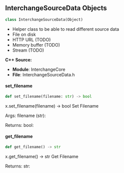 ## InterchangeSourceData Objects

```python
class InterchangeSourceData(Object)
```

* Helper class to be able to read different source data
* File on disk
* HTTP URL (TODO)
* Memory buffer (TODO)
* Stream (TODO)

**C++ Source:**

- **Module**: InterchangeCore
- **File**: InterchangeSourceData.h

<a id="unreal.InterchangeSourceData.set_filename"></a>

#### set_filename

```python
def set_filename(filename: str) -> bool
```

x.set_filename(filename) -> bool
Set Filename

Args:
    filename (str): 

Returns:
    bool:

<a id="unreal.InterchangeSourceData.get_filename"></a>

#### get_filename

```python
def get_filename() -> str
```

x.get_filename() -> str
Get Filename

Returns:
    str:

<a id="unreal.InterchangeWriterBase"></a>